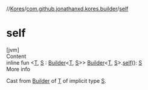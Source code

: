//[Kores](../index.md)/[com.github.jonathanxd.kores.builder](index.md)/[self](self.md)



# self  
[jvm]  
Content  
inline fun <[T](self.md), [S](self.md) : [Builder](-builder/index.md)<[T](self.md), [S](self.md)>> [Builder](-builder/index.md)<[T](self.md), [S](self.md)>.[self](self.md)(): [S](self.md)  
More info  


Cast from [Builder](-builder/index.md) of [T](self.md) of implicit type [S](self.md).

  



